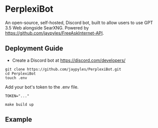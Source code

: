 # PerplexiBot

An open-source, self-hosted, Discord bot, built to allow users to use GPT 3.5 Web alongside SearXNG.
Powered by https://github.com/jaypyles/FreeAskInternet-API.

## Deployment Guide

- Create a Discord bot at https://discord.com/developers/

```
git clone https://github.com/jaypyles/PerplexiBot.git
cd PerplexiBot
touch .env
```

Add your bot's token to the .env file.

```
TOKEN="..."
```

`make build up`

## Example
